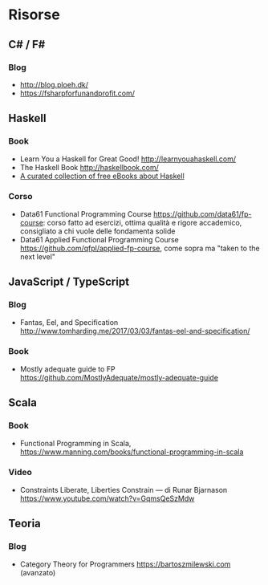 # Risorse

## C# / F#

### Blog

* http://blog.ploeh.dk/
* https://fsharpforfunandprofit.com/

## Haskell

### Book

* Learn You a Haskell for Great Good! http://learnyouahaskell.com/
* The Haskell Book http://haskellbook.com/
* [A curated collection of free eBooks about Haskell](https://github.com/TechBookHunter/Free-Haskell-Books)

### Corso

* Data61 Functional Programming Course https://github.com/data61/fp-course: corso fatto ad esercizi, ottima qualità e rigore accademico, consigliato a chi vuole delle fondamenta solide
* Data61 Applied Functional Programming Course https://github.com/qfpl/applied-fp-course, come sopra ma "taken to the next level"

## JavaScript / TypeScript

### Blog

* Fantas, Eel, and Specification http://www.tomharding.me/2017/03/03/fantas-eel-and-specification/

### Book

* Mostly adequate guide to FP https://github.com/MostlyAdequate/mostly-adequate-guide

## Scala

### Book

* Functional Programming in Scala, https://www.manning.com/books/functional-programming-in-scala

### Video

* Constraints Liberate, Liberties Constrain — di Runar Bjarnason https://www.youtube.com/watch?v=GqmsQeSzMdw

## Teoria

### Blog

* Category Theory for Programmers https://bartoszmilewski.com (avanzato)
